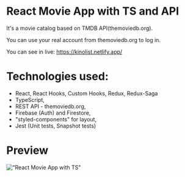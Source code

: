 # React Movie App with TS and API
It's a movie catalog based on TMDB API(themoviedb.org).

You can use your real account from themoviedb.org to log in.

You can see in live: https://kinolist.netlify.app/

# Technologies used: 
- React, React Hooks, Custom Hooks, Redux, Redux-Saga
- TypeScript,
- REST API - themoviedb.org,
- Firebase (Auth) and Firestore,
- "styled-components" for layout,
- Jest (Unit tests, Snapshot tests)

# Preview
!["React Movie App with TS"](http://web-esse.ru/wp-includes/assets/React_Movie_App1.jpg "React Movie App with TS")